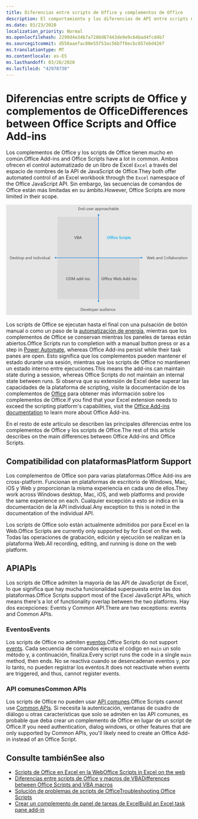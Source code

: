 ```yaml
---
title: Diferencias entre scripts de Office y complementos de Office
description: El comportamiento y las diferencias de API entre scripts de Office y complementos de Office.
ms.date: 03/23/2020
localization_priority: Normal
ms.openlocfilehash: 2290d4e34b7a7286d67443de9e9c64bad4fcd4b7
ms.sourcegitcommit: d556aaefac80e55f53ac56b7f6ecbc657ebd426f
ms.translationtype: MT
ms.contentlocale: es-ES
ms.lasthandoff: 03/26/2020
ms.locfileid: "42978730"
---
```

# <a name="differences-between-office-scripts-and-office-add-ins"></a><span data-ttu-id="46cd1-103">Diferencias entre scripts de Office y complementos de Office</span><span class="sxs-lookup"><span data-stu-id="46cd1-103">Differences between Office Scripts and Office Add-ins</span></span>

<span data-ttu-id="46cd1-104">Los complementos de Office y los scripts de Office tienen mucho en común.</span><span class="sxs-lookup"><span data-stu-id="46cd1-104">Office Add-ins and Office Scripts have a lot in common.</span></span> <span data-ttu-id="46cd1-105">Ambos ofrecen el control automatizado de un libro de Excel `Excel` a través del espacio de nombres de la API de JavaScript de Office.</span><span class="sxs-lookup"><span data-stu-id="46cd1-105">They both offer automated control of an Excel workbook through the `Excel` namespace of the Office JavaScript API.</span></span> <span data-ttu-id="46cd1-106">Sin embargo, las secuencias de comandos de Office están más limitadas en su ámbito.</span><span class="sxs-lookup"><span data-stu-id="46cd1-106">However, Office Scripts are more limited in their scope.</span></span>

![Un diagrama de cuatro fases que muestra las áreas de enfoque para diferentes soluciones de extensibilidad de Office.](../images/office-programmability-diagram.png)

<span data-ttu-id="46cd1-109">Los scripts de Office se ejecutan hasta el final con una pulsación de botón manual o como un paso de la [automatización de energía](https://flow.microsoft.com/), mientras que los complementos de Office se conservan mientras los paneles de tareas están abiertos.</span><span class="sxs-lookup"><span data-stu-id="46cd1-109">Office Scripts run to completion with a manual button press or as a step in [Power Automate](https://flow.microsoft.com/), whereas Office Add-ins persist while their task panes are open.</span></span> <span data-ttu-id="46cd1-110">Esto significa que los complementos pueden mantener el estado durante una sesión, mientras que los scripts de Office no mantienen un estado interno entre ejecuciones.</span><span class="sxs-lookup"><span data-stu-id="46cd1-110">This means the add-ins can maintain state during a session, whereas Office Scripts do not maintain an internal state between runs.</span></span> <span data-ttu-id="46cd1-111">Si observa que su extensión de Excel debe superar las capacidades de la plataforma de scripting, visite la documentación de los complementos de [Office](/office/dev/add-ins) para obtener más información sobre los complementos de Office.</span><span class="sxs-lookup"><span data-stu-id="46cd1-111">If you find that your Excel extension needs to exceed the scripting platform's capabilities, visit the [Office Add-ins documentation](/office/dev/add-ins) to learn more about Office Add-ins.</span></span>

<span data-ttu-id="46cd1-112">En el resto de este artículo se describen las principales diferencias entre los complementos de Office y los scripts de Office.</span><span class="sxs-lookup"><span data-stu-id="46cd1-112">The rest of this article describes on the main differences between Office Add-ins and Office Scripts.</span></span>

## <a name="platform-support"></a><span data-ttu-id="46cd1-113">Compatibilidad con plataformas</span><span class="sxs-lookup"><span data-stu-id="46cd1-113">Platform Support</span></span>

<span data-ttu-id="46cd1-114">Los complementos de Office son para varias plataformas.</span><span class="sxs-lookup"><span data-stu-id="46cd1-114">Office Add-ins are cross-platform.</span></span> <span data-ttu-id="46cd1-115">Funcionan en plataformas de escritorio de Windows, Mac, iOS y Web y proporcionan la misma experiencia en cada uno de ellos.</span><span class="sxs-lookup"><span data-stu-id="46cd1-115">They work across Windows desktop, Mac, iOS, and web platforms and provide the same experience on each.</span></span> <span data-ttu-id="46cd1-116">Cualquier excepción a esto se indica en la documentación de la API individual.</span><span class="sxs-lookup"><span data-stu-id="46cd1-116">Any exception to this is noted in the documentation of the individual API.</span></span>

<span data-ttu-id="46cd1-117">Los scripts de Office solo están actualmente admitidos por para Excel en la Web.</span><span class="sxs-lookup"><span data-stu-id="46cd1-117">Office Scripts are currently only supported by for Excel on the web.</span></span> <span data-ttu-id="46cd1-118">Todas las operaciones de grabación, edición y ejecución se realizan en la plataforma Web.</span><span class="sxs-lookup"><span data-stu-id="46cd1-118">All recording, editing, and running is done on the web platform.</span></span>

## <a name="apis"></a><span data-ttu-id="46cd1-119">API</span><span class="sxs-lookup"><span data-stu-id="46cd1-119">APIs</span></span>

<span data-ttu-id="46cd1-120">Los scripts de Office admiten la mayoría de las API de JavaScript de Excel, lo que significa que hay mucha funcionalidad superpuesta entre las dos plataformas.</span><span class="sxs-lookup"><span data-stu-id="46cd1-120">Office Scripts support most of the Excel JavaScript APIs, which means there's  a lot of functionality overlap between the two platforms.</span></span> <span data-ttu-id="46cd1-121">Hay dos excepciones: Events y Common API.</span><span class="sxs-lookup"><span data-stu-id="46cd1-121">There are two exceptions: events and Common APIs.</span></span>

### <a name="events"></a><span data-ttu-id="46cd1-122">Eventos</span><span class="sxs-lookup"><span data-stu-id="46cd1-122">Events</span></span>

<span data-ttu-id="46cd1-123">Los scripts de Office no admiten [eventos](/office/dev/add-ins/excel/excel-add-ins-events).</span><span class="sxs-lookup"><span data-stu-id="46cd1-123">Office Scripts do not support [events](/office/dev/add-ins/excel/excel-add-ins-events).</span></span> <span data-ttu-id="46cd1-124">Cada secuencia de comandos ejecuta el código en `main` un solo método y, a continuación, finaliza.</span><span class="sxs-lookup"><span data-stu-id="46cd1-124">Every script runs the code in a single `main` method, then ends.</span></span> <span data-ttu-id="46cd1-125">No se reactiva cuando se desencadenan eventos y, por lo tanto, no pueden registrar los eventos.</span><span class="sxs-lookup"><span data-stu-id="46cd1-125">It does not reactivate when events are triggered, and thus, cannot register events.</span></span>

### <a name="common-apis"></a><span data-ttu-id="46cd1-126">API comunes</span><span class="sxs-lookup"><span data-stu-id="46cd1-126">Common APIs</span></span>

<span data-ttu-id="46cd1-127">Los scripts de Office no pueden usar [API comunes](/javascript/api/office).</span><span class="sxs-lookup"><span data-stu-id="46cd1-127">Office Scripts cannot use [Common APIs](/javascript/api/office).</span></span> <span data-ttu-id="46cd1-128">Si necesita la autenticación, ventanas de cuadro de diálogo u otras características que solo se admiten en las API comunes, es probable que deba crear un complemento de Office en lugar de un script de Office.</span><span class="sxs-lookup"><span data-stu-id="46cd1-128">If you need authentication, dialog windows, or other features that are only supported by Common APIs, you'll likely need to create an Office Add-in instead of an Office Script.</span></span>

## <a name="see-also"></a><span data-ttu-id="46cd1-129">Consulte también</span><span class="sxs-lookup"><span data-stu-id="46cd1-129">See also</span></span>

- [<span data-ttu-id="46cd1-130">Scripts de Office en Excel en la Web</span><span class="sxs-lookup"><span data-stu-id="46cd1-130">Office Scripts in Excel on the web</span></span>](../overview/excel.md)
- [<span data-ttu-id="46cd1-131">Diferencias entre scripts de Office y macros de VBA</span><span class="sxs-lookup"><span data-stu-id="46cd1-131">Differences between Office Scripts and VBA macros</span></span>](vba-differences.md)
- [<span data-ttu-id="46cd1-132">Solución de problemas de scripts de Office</span><span class="sxs-lookup"><span data-stu-id="46cd1-132">Troubleshooting Office Scripts</span></span>](../testing/troubleshooting.md)
- [<span data-ttu-id="46cd1-133">Crear un complemento de panel de tareas de Excel</span><span class="sxs-lookup"><span data-stu-id="46cd1-133">Build an Excel task pane add-in</span></span>](/office/dev/add-ins/quickstarts/excel-quickstart-jquery)
